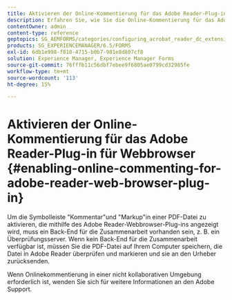 ```yaml
---
title: Aktivieren der Online-Kommentierung für das Adobe Reader-Plug-in für Webbrowser
description: Erfahren Sie, wie Sie die Online-Kommentierung für das Adobe Reader-Webbrowser-Plug-in aktivieren.
contentOwner: admin
content-type: reference
geptopics: SG_AEMFORMS/categories/configuring_acrobat_reader_dc_extensions
products: SG_EXPERIENCEMANAGER/6.5/FORMS
exl-id: 6db1e998-f810-4715-b0b7-981e8d807cf8
solution: Experience Manager, Experience Manager Forms
source-git-commit: 76fffb11c56dbf7ebee9f6805ae0799cd32985fe
workflow-type: tm+mt
source-wordcount: '113'
ht-degree: 15%

---
```


# Aktivieren der Online-Kommentierung für das Adobe Reader-Plug-in für Webbrowser {#enabling-online-commenting-for-adobe-reader-web-browser-plug-in}

Um die Symbolleiste &quot;Kommentar&quot;und &quot;Markup&quot;in einer PDF-Datei zu aktivieren, die mithilfe des Adobe Reader-Webbrowser-Plug-ins angezeigt wird, muss ein Back-End für die Zusammenarbeit vorhanden sein, z. B. ein Überprüfungsserver. Wenn kein Back-End für die Zusammenarbeit verfügbar ist, müssen Sie die PDF-Datei auf Ihrem Computer speichern, die Datei in Adobe Reader überprüfen und markieren und sie an den Urheber zurücksenden.

Wenn Onlinekommentierung in einer nicht kollaborativen Umgebung erforderlich ist, wenden Sie sich für weitere Informationen an den Adobe Support.
